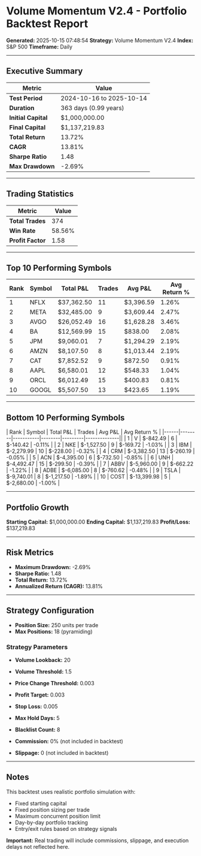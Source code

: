 # Volume Momentum V2.4 - Portfolio Backtest Report

**Generated:** 2025-10-15 07:48:54
**Strategy:** Volume Momentum V2.4
**Index:** S&P 500
**Timeframe:** Daily

---

## Executive Summary

| Metric | Value |
|--------|-------|
| **Test Period** | 2024-10-16 to 2025-10-14 |
| **Duration** | 363 days (0.99 years) |
| **Initial Capital** | $1,000,000.00 |
| **Final Capital** | $1,137,219.83 |
| **Total Return** | 13.72% |
| **CAGR** | 13.81% |
| **Sharpe Ratio** | 1.48 |
| **Max Drawdown** | -2.69% |

---

## Trading Statistics

| Metric | Value |
|--------|-------|
| **Total Trades** | 374 |
| **Win Rate** | 58.56% |
| **Profit Factor** | 1.58 |

---

## Top 10 Performing Symbols

| Rank | Symbol | Total P&L | Trades | Avg P&L | Avg Return % |
|------|--------|-----------|--------|---------|--------------|
| 1 | NFLX | $37,362.50 | 11 | $3,396.59 | 1.26% |
| 2 | META | $32,485.00 | 9 | $3,609.44 | 2.47% |
| 3 | AVGO | $26,052.49 | 16 | $1,628.28 | 3.46% |
| 4 | BA | $12,569.99 | 15 | $838.00 | 2.08% |
| 5 | JPM | $9,060.01 | 7 | $1,294.29 | 2.19% |
| 6 | AMZN | $8,107.50 | 8 | $1,013.44 | 2.19% |
| 7 | CAT | $7,852.52 | 9 | $872.50 | 0.91% |
| 8 | AAPL | $6,580.01 | 12 | $548.33 | 1.04% |
| 9 | ORCL | $6,012.49 | 15 | $400.83 | 0.81% |
| 10 | GOOGL | $5,507.50 | 13 | $423.65 | 1.19% |

---

## Bottom 10 Performing Symbols

| Rank | Symbol | Total P&L | Trades | Avg P&L | Avg Return % |
|------|--------|-----------|--------|---------|--------------||
| 1 | V | $-842.49 | 6 | $-140.42 | -0.11% |
| 2 | NKE | $-1,527.50 | 9 | $-169.72 | -1.03% |
| 3 | IBM | $-2,279.99 | 10 | $-228.00 | -0.32% |
| 4 | CRM | $-3,382.50 | 13 | $-260.19 | -0.05% |
| 5 | ACN | $-4,395.00 | 6 | $-732.50 | -0.85% |
| 6 | UNH | $-4,492.47 | 15 | $-299.50 | -0.39% |
| 7 | ABBV | $-5,960.00 | 9 | $-662.22 | -1.22% |
| 8 | ADBE | $-6,085.00 | 8 | $-760.62 | -0.48% |
| 9 | TSLA | $-9,740.01 | 8 | $-1,217.50 | -1.89% |
| 10 | COST | $-13,399.98 | 5 | $-2,680.00 | -1.00% |

---

## Portfolio Growth

**Starting Capital:** $1,000,000.00
**Ending Capital:** $1,137,219.83
**Profit/Loss:** $137,219.83

---

## Risk Metrics

- **Maximum Drawdown:** -2.69%
- **Sharpe Ratio:** 1.48
- **Total Return:** 13.72%
- **Annualized Return (CAGR):** 13.81%

---

## Strategy Configuration

- **Position Size:** 250 units per trade
- **Max Positions:** 18 (pyramiding)

### Strategy Parameters

- **Volume Lookback:** 20
- **Volume Threshold:** 1.5
- **Price Change Threshold:** 0.003
- **Profit Target:** 0.003
- **Stop Loss:** 0.005
- **Max Hold Days:** 5
- **Blacklist Count:** 8

- **Commission:** 0% (not included in backtest)
- **Slippage:** 0 (not included in backtest)

---

## Notes

This backtest uses realistic portfolio simulation with:
- Fixed starting capital
- Fixed position sizing per trade
- Maximum concurrent position limit
- Day-by-day portfolio tracking
- Entry/exit rules based on strategy signals

**Important:** Real trading will include commissions, slippage, and execution delays not reflected here.
